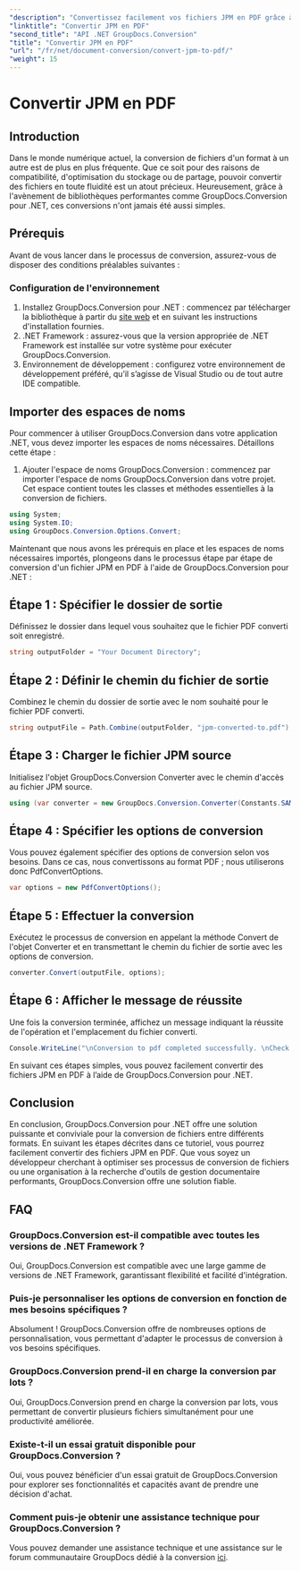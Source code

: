 ```yaml
---
"description": "Convertissez facilement vos fichiers JPM en PDF grâce à GroupDocs.Conversion pour .NET. Simplifiez vos processus de conversion de fichiers."
"linktitle": "Convertir JPM en PDF"
"second_title": "API .NET GroupDocs.Conversion"
"title": "Convertir JPM en PDF"
"url": "/fr/net/document-conversion/convert-jpm-to-pdf/"
"weight": 15
---
```


# Convertir JPM en PDF

## Introduction
Dans le monde numérique actuel, la conversion de fichiers d'un format à un autre est de plus en plus fréquente. Que ce soit pour des raisons de compatibilité, d'optimisation du stockage ou de partage, pouvoir convertir des fichiers en toute fluidité est un atout précieux. Heureusement, grâce à l'avènement de bibliothèques performantes comme GroupDocs.Conversion pour .NET, ces conversions n'ont jamais été aussi simples.
## Prérequis
Avant de vous lancer dans le processus de conversion, assurez-vous de disposer des conditions préalables suivantes :
### Configuration de l'environnement
1. Installez GroupDocs.Conversion pour .NET : commencez par télécharger la bibliothèque à partir du [site web](https://releases.groupdocs.com/conversion/net/) et en suivant les instructions d'installation fournies.
2. .NET Framework : assurez-vous que la version appropriée de .NET Framework est installée sur votre système pour exécuter GroupDocs.Conversion.
3. Environnement de développement : configurez votre environnement de développement préféré, qu’il s’agisse de Visual Studio ou de tout autre IDE compatible.

## Importer des espaces de noms
Pour commencer à utiliser GroupDocs.Conversion dans votre application .NET, vous devez importer les espaces de noms nécessaires. Détaillons cette étape :

1. Ajouter l'espace de noms GroupDocs.Conversion : commencez par importer l'espace de noms GroupDocs.Conversion dans votre projet. Cet espace contient toutes les classes et méthodes essentielles à la conversion de fichiers.
```csharp
using System;
using System.IO;
using GroupDocs.Conversion.Options.Convert;
```

Maintenant que nous avons les prérequis en place et les espaces de noms nécessaires importés, plongeons dans le processus étape par étape de conversion d'un fichier JPM en PDF à l'aide de GroupDocs.Conversion pour .NET :

## Étape 1 : Spécifier le dossier de sortie
Définissez le dossier dans lequel vous souhaitez que le fichier PDF converti soit enregistré.
```csharp
string outputFolder = "Your Document Directory";
```
## Étape 2 : Définir le chemin du fichier de sortie
Combinez le chemin du dossier de sortie avec le nom souhaité pour le fichier PDF converti.
```csharp
string outputFile = Path.Combine(outputFolder, "jpm-converted-to.pdf");
```
## Étape 3 : Charger le fichier JPM source
Initialisez l'objet GroupDocs.Conversion Converter avec le chemin d'accès au fichier JPM source.
```csharp
using (var converter = new GroupDocs.Conversion.Converter(Constants.SAMPLE_JPM))
```
## Étape 4 : Spécifier les options de conversion
Vous pouvez également spécifier des options de conversion selon vos besoins. Dans ce cas, nous convertissons au format PDF ; nous utiliserons donc PdfConvertOptions.
```csharp
var options = new PdfConvertOptions();
```
## Étape 5 : Effectuer la conversion
Exécutez le processus de conversion en appelant la méthode Convert de l'objet Converter et en transmettant le chemin du fichier de sortie avec les options de conversion.
```csharp
converter.Convert(outputFile, options);
```
## Étape 6 : Afficher le message de réussite
Une fois la conversion terminée, affichez un message indiquant la réussite de l'opération et l'emplacement du fichier converti.
```csharp
Console.WriteLine("\nConversion to pdf completed successfully. \nCheck output in {0}", outputFolder);
```
En suivant ces étapes simples, vous pouvez facilement convertir des fichiers JPM en PDF à l’aide de GroupDocs.Conversion pour .NET.

## Conclusion
En conclusion, GroupDocs.Conversion pour .NET offre une solution puissante et conviviale pour la conversion de fichiers entre différents formats. En suivant les étapes décrites dans ce tutoriel, vous pourrez facilement convertir des fichiers JPM en PDF. Que vous soyez un développeur cherchant à optimiser ses processus de conversion de fichiers ou une organisation à la recherche d'outils de gestion documentaire performants, GroupDocs.Conversion offre une solution fiable.
## FAQ
### GroupDocs.Conversion est-il compatible avec toutes les versions de .NET Framework ?
Oui, GroupDocs.Conversion est compatible avec une large gamme de versions de .NET Framework, garantissant flexibilité et facilité d'intégration.
### Puis-je personnaliser les options de conversion en fonction de mes besoins spécifiques ?
Absolument ! GroupDocs.Conversion offre de nombreuses options de personnalisation, vous permettant d'adapter le processus de conversion à vos besoins spécifiques.
### GroupDocs.Conversion prend-il en charge la conversion par lots ?
Oui, GroupDocs.Conversion prend en charge la conversion par lots, vous permettant de convertir plusieurs fichiers simultanément pour une productivité améliorée.
### Existe-t-il un essai gratuit disponible pour GroupDocs.Conversion ?
Oui, vous pouvez bénéficier d'un essai gratuit de GroupDocs.Conversion pour explorer ses fonctionnalités et capacités avant de prendre une décision d'achat.
### Comment puis-je obtenir une assistance technique pour GroupDocs.Conversion ?
Vous pouvez demander une assistance technique et une assistance sur le forum communautaire GroupDocs dédié à la conversion [ici](https://forum.groupdocs.com/c/conversion/11).